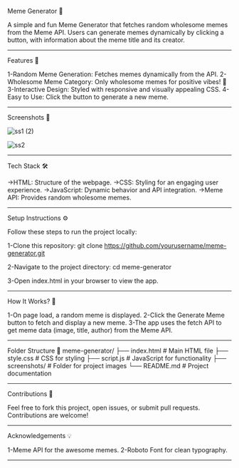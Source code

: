 Meme Generator 🎉

A simple and fun Meme Generator that fetches random wholesome memes from the Meme API.
Users can generate memes dynamically by clicking a button, with information about the meme title and its creator.

---------------------------------------------------------------------------------------------------------------------------------------------------------------------------------------------------------------

Features 🚀

1-Random Meme Generation: Fetches memes dynamically from the API.
2-Wholesome Meme Category: Only wholesome memes for positive vibes! 🌟
3-Interactive Design: Styled with responsive and visually appealing CSS.
4-Easy to Use: Click the button to generate a new meme.

--------------------------------------------------------------------------------------------------------------------------------------------------------------------------------------------------------------------

Screenshots 📸


![ss1 (2)](https://github.com/user-attachments/assets/64e71c76-32b3-476f-9902-df58c9e00e24)



![ss2](https://github.com/user-attachments/assets/621acd39-34db-4771-acb4-e6c3a4ce8223)


----------------------------------------------------------------------------------------------------------------------------------------------------------------------------------------------------------------------

Tech Stack 🛠️

->HTML: Structure of the webpage.
->CSS: Styling for an engaging user experience.
->JavaScript: Dynamic behavior and API integration.
->Meme API: Provides random wholesome memes.

----------------------------------------------------------------------------------------------------------------------------------------------------------------------------------------------------------------------------------------

Setup Instructions ⚙️

Follow these steps to run the project locally:

1-Clone this repository:
git clone https://github.com/yourusername/meme-generator.git

2-Navigate to the project directory:
cd meme-generator

3-Open index.html in your browser to view the app.

---------------------------------------------------------------------------------------------------------------------------------------------------------------------------------------------------------------------

How It Works? 🤔

1-On page load, a random meme is displayed.
2-Click the Generate Meme button to fetch and display a new meme.
3-The app uses the fetch API to get meme data (image, title, author) from the Meme API.

-------------------------------------------------------------------------------------------------------------------------------------------------------------------------------------------------------------------

Folder Structure 📁
meme-generator/
├── index.html       # Main HTML file
├── style.css        # CSS for styling
├── script.js        # JavaScript for functionality
├── screenshots/     # Folder for project images
└── README.md        # Project documentation


----------------------------------------------------------------------------------------------------------------------------------------------------------------------------------------------------------------------

Contributions 🤝

Feel free to fork this project, open issues, or submit pull requests. Contributions are welcome!

---------------------------------------------------------------------------------------------------------------------------------------------------------------------------------------------------------------------

Acknowledgements 💡

1-Meme API for the awesome memes.
2-Roboto Font for clean typography.

----------------------------------------------------------------------------------------------------------------------------------------------------------------------------------------------------------------------


